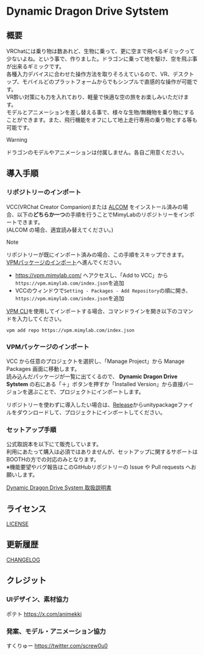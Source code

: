 # Dynamic Dragon Drive Sytstem

## 概要

VRChatには乗り物は数あれど、生物に乗って、更に空まで飛べるギミックって少ないよね。という事で、作りました。ドラゴンに乗って地を駆け、空を飛ぶ事が出来るギミックです。  
各種入力デバイスに合わせた操作方法を取りそろえているので、VR、デスクトップ、モバイルどのプラットフォームからでもシンプルで直感的な操作が可能です。  
VR酔い対策にも力を入れており、軽量で快適な空の旅をお楽しみいただけます。  
モデルとアニメーションを差し替える事で、様々な生物/無機物を乗り物にすることができます。また、飛行機能をオフにして地上走行専用の乗り物とする等も可能です。  

> [!WARNING]
> ドラゴンのモデルやアニメーションは付属しません。各自ご用意ください。  

## 導入手順

### リポジトリーのインポート

VCC(VRChat Creator Companion)または [ALCOM](https://vrc-get.anatawa12.com/ja/alcom/) をインストール済みの場合、以下の**どちらか一つ**の手順を行うことでMimyLabのリポジトリーをインポートできます。  
(ALCOM の場合、適宜読み替えてください。)  

> [!NOTE]
> リポジトリーが既にインポート済みの場合、この手順をスキップできます。[VPMパッケージのインポート](#vpmパッケージのインポート)へ進んでください。

- <https://vpm.mimylab.com/> へアクセスし、「Add to VCC」から`https://vpm.mimylab.com/index.json`を追加
- VCCのウィンドウで`Setting - Packages - Add Repository`の順に開き、`https://vpm.mimylab.com/index.json`を追加

[VPM CLI](https://vcc.docs.vrchat.com/vpm/cli/)を使用してインポートする場合、コマンドラインを開き以下のコマンドを入力してください。

```text
vpm add repo https://vpm.mimylab.com/index.json
```

### VPMパッケージのインポート

VCC から任意のプロジェクトを選択し、「Manage Project」から Manage Packages 画面に移動します。  
読み込んだパッケージが一覧に出てくるので、 **Dynamic Dragon Drive Sytstem** の右にある「＋」ボタンを押すか「Installed Version」から直接バージョンを選ぶことで、プロジェクトにインポートします。  

リポジトリーを使わずに導入したい場合は、[Release](https://github.com/mimyquality/DynamicDragonDriveSystem/releases)からunitypackageファイルをダウンロードして、プロジェクトにインポートしてください。  

### セットアップ手順

公式取説本を以下にて販売しています。  
利用にあたって購入は必須ではありませんが、セットアップに関するサポートはBOOTHの方での対応のみとなります。  
※機能要望やバグ報告はこのGitHubリポジトリーの Issue や Pull requests へお願いします。  

[Dynamic Dragon Drive System 取扱説明書](https://mimyquality.booth.pm/items/5624579)

## ライセンス

[LICENSE](LICENSE.md)

## 更新履歴

[CHANGELOG](CHANGELOG.md)

## クレジット

### UIデザイン、素材協力

ポテト <https://x.com/animekki>  

### 発案、モデル・アニメーション協力

すくりゅー <https://twitter.com/screw0u0>
